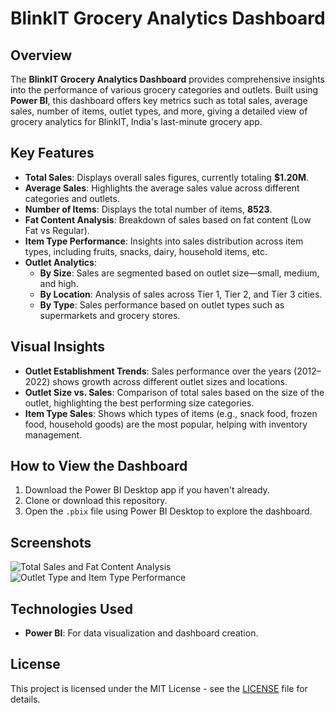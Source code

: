 # BlinkIT Grocery Analytics Dashboard

## Overview
The **BlinkIT Grocery Analytics Dashboard** provides comprehensive insights into the performance of various grocery categories and outlets. Built using **Power BI**, this dashboard offers key metrics such as total sales, average sales, number of items, outlet types, and more, giving a detailed view of grocery analytics for BlinkIT, India's last-minute grocery app.

## Key Features
- **Total Sales**: Displays overall sales figures, currently totaling **$1.20M**.
- **Average Sales**: Highlights the average sales value across different categories and outlets.
- **Number of Items**: Displays the total number of items, **8523**.
- **Fat Content Analysis**: Breakdown of sales based on fat content (Low Fat vs Regular).
- **Item Type Performance**: Insights into sales distribution across item types, including fruits, snacks, dairy, household items, etc.
- **Outlet Analytics**:
  - **By Size**: Sales are segmented based on outlet size—small, medium, and high.
  - **By Location**: Analysis of sales across Tier 1, Tier 2, and Tier 3 cities.
  - **By Type**: Sales performance based on outlet types such as supermarkets and grocery stores.
  
## Visual Insights
- **Outlet Establishment Trends**: Sales performance over the years (2012–2022) shows growth across different outlet sizes and locations.
- **Outlet Size vs. Sales**: Comparison of total sales based on the size of the outlet, highlighting the best performing size categories.
- **Item Type Sales**: Shows which types of items (e.g., snack food, frozen food, household goods) are the most popular, helping with inventory management.

## How to View the Dashboard
1. Download the Power BI Desktop app if you haven't already.
2. Clone or download this repository.
3. Open the `.pbix` file using Power BI Desktop to explore the dashboard.

## Screenshots
![Total Sales and Fat Content Analysis](images/total_sales_fat_content.png)
![Outlet Type and Item Type Performance](images/outlet_item_type.png)

## Technologies Used
- **Power BI**: For data visualization and dashboard creation.

## License
This project is licensed under the MIT License - see the [LICENSE](LICENSE) file for details.
